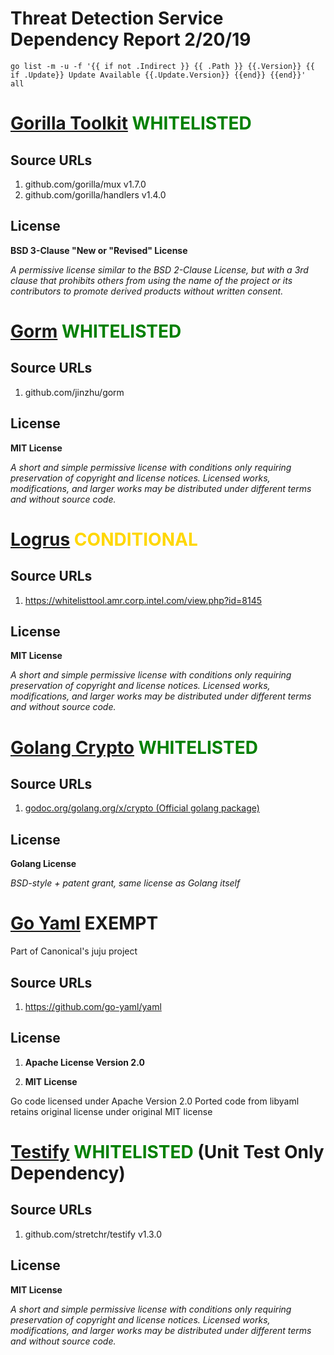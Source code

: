 # Threat Detection Service Dependency Report 2/20/19

```console
go list -m -u -f '{{ if not .Indirect }} {{ .Path }} {{.Version}} {{ if .Update}} Update Available {{.Update.Version}} {{end}} {{end}}'  all
```


# [Gorilla Toolkit](https://whitelisttool.amr.corp.intel.com/view.php?id=6177)  <span style="color:green">**WHITELISTED**</span>

## Source URLs
1. github.com/gorilla/mux v1.7.0  
2. github.com/gorilla/handlers v1.4.0

## License

**BSD 3-Clause "New or "Revised" License**

*A permissive license similar to the BSD 2-Clause License, but with a 3rd clause that prohibits others from using the name of the project or its contributors to promote derived products without written consent.*

# [Gorm](https://whitelisttool.amr.corp.intel.com/view.php?id=8989) <span style="color:green">**WHITELISTED**</span>

## Source URLs
1. github.com/jinzhu/gorm

## License

**MIT License**

*A short and simple permissive license with conditions only requiring preservation of copyright and license notices. Licensed works, modifications, and larger works may be distributed under different terms and without source code.*

# [Logrus](https://whitelisttool.amr.corp.intel.com/view.php?id=8145) <span style="color:gold">**CONDITIONAL**

## Source URLs
1. https://whitelisttool.amr.corp.intel.com/view.php?id=8145

## License

**MIT License**

*A short and simple permissive license with conditions only requiring preservation of copyright and license notices. Licensed works, modifications, and larger works may be distributed under different terms and without source code.*


# [Golang Crypto](https://whitelisttool.amr.corp.intel.com/view.php?id=8975)  <span style="color:green">**WHITELISTED**</span>

## Source URLs
1. [godoc.org/golang.org/x/crypto (Official golang package)](https://github.com/golang/crypto/)

## License

**Golang License**

*BSD-style + patent grant, same license as Golang itself*

# [Go Yaml](https://whitelisttool.amr.corp.intel.com/view.php?id=5396) **EXEMPT**

Part of Canonical's juju project

## Source URLs
1. https://github.com/go-yaml/yaml
   
## License

1. **Apache License Version 2.0**

2. **MIT License**

Go code licensed under Apache Version 2.0
Ported code from libyaml retains original license under original MIT license

# [Testify](https://whitelisttool.amr.corp.intel.com/view.php?id=8963) <span style="color:green">**WHITELISTED**</span> (Unit Test Only Dependency)

## Source URLs

1. github.com/stretchr/testify v1.3.0  

## License

**MIT License**

*A short and simple permissive license with conditions only requiring preservation of copyright and license notices. Licensed works, modifications, and larger works may be distributed under different terms and without source code.*


